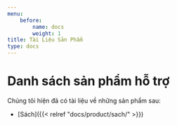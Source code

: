 ```yaml
---
menu:
    before:
        name: docs
        weight: 1
title: Tài Liệu Sản Phẩm
type: docs
---
```


# Danh sách sản phẩm hỗ trợ

Chúng tôi hiện đã có tài liệu về những sản phẩm sau:

- [Sách]({{< relref "docs/product/sach/" >}})